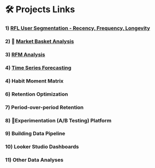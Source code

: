 # 🛠️ Projects Links
### 1) [RFL User Segmentation - Recency, Frequency, Longevity](https://github.com/HasanRizvi17/Hasan-Data-Portfolio/tree/main/RFL%20User%20Segmentation%20-%20Recency%2C%20Frequency%2C%20Longevity)
### 2) 🛒 [Market Basket Analysis](https://github.com/HasanRizvi17/Hasan-Data-Analytics-Projects/tree/main/Market%20Basket%20Analysis)
### 3) [RFM Analysis](https://github.com/HasanRizvi17/Hasan-Data-Analytics-Projects/tree/main/RFM%20Analysis)
### 4) [Time Series Forecasting](https://github.com/HasanRizvi17/Hasan-Data-Portfolio/tree/main/Time%20Series%20Forecasting)
### 4) Habit Moment Matrix
### 6) Retention Optimization
### 7) Period-over-period Retention
### 8) 🧪Experimentation (A/B Testing) Platform
### 9) Building Data Pipeline
### 10) Looker Studio Dashboards
### 11) Other Data Analyses
